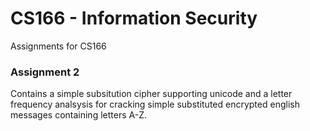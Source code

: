 # CS166 - Information Security
Assignments for CS166
### Assignment 2
Contains a simple subsitution cipher supporting unicode and a letter frequency analsysis for cracking simple substituted encrypted english messages containing letters A-Z.
